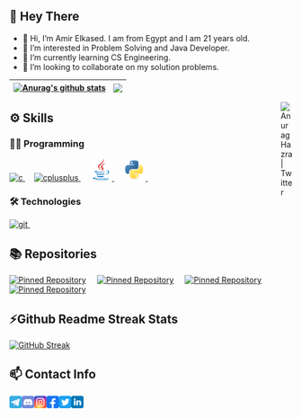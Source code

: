 ## 👋 Hey There 

- 👋 Hi, I’m Amir Elkased. I am from Egypt and I am 21 years old.
- 👀 I’m interested in Problem Solving and Java Developer. 
- 🌱 I’m currently learning CS Engineering.
- 💞️ I’m looking to collaborate on my solution problems.

| <a href="https://github.com/amirelkased/github-readme-stats"><img align="center" src="https://github-readme-stats.vercel.app/api?username=amirelkased&show_icons=true&include_all_commits=true&theme=blue-green&hide_border=true" alt="Anurag's github stats" /></a> | <a href="https://github.com/amirelkased/github-readme-stats"><img align="center" src="https://github-readme-stats.vercel.app/api/top-langs/?username=amirelkased&layout=compact&theme=buefy&hide_border=true" /></a> |
| ------------- | ------------- |


<a href="https://twitter.com/amirelkased">
  <img align="right" alt="Anurag Hazra | Twitter" width="21px" src="https://raw.githubusercontent.com/anuraghazra/anuraghazra/master/assets/twitter.svg" />
</a>






## ⚙ Skills


### 👨‍💻 Programming

<div align="left">
  <a href="https://www.cprogramming.com" target="_blank" rel="noreferrer"> <img src="https://raw.githubusercontent.com/arasgungore/arasgungore/main/icons/c.svg" alt="c" width="40" height="40" /> </a>
  &nbsp; &nbsp;
  <a href="https://www.cplusplus.com" target="_blank" rel="noreferrer"> <img src="https://raw.githubusercontent.com/arasgungore/arasgungore/main/icons/cplusplus.svg" alt="cplusplus" width="40" height="40" /> </a>
  &nbsp; &nbsp;
  <a href="https://www.java.com" target="_blank" rel="noreferrer"> <img src="https://raw.githubusercontent.com/devicons/devicon/master/icons/java/java-original.svg" alt="java" width="40" height="40" /> </a>
  &nbsp; &nbsp;
  <a href="https://www.python.org" target="_blank" rel="noreferrer"> <img src="https://raw.githubusercontent.com/devicons/devicon/master/icons/python/python-original.svg" alt="python" width="40" height="40" /> </a>
  &nbsp; &nbsp;
</div>



### 🛠 Technologies

<div align="left">
  <a href="https://git-scm.com" target="_blank" rel="noreferrer"> <img src="https://raw.githubusercontent.com/arasgungore/arasgungore/main/icons/git.svg" alt="git" width="40" height="40" /> </a>
  &nbsp;
</div>




## 📚 Repositories

[![Pinned Repository](https://github-readme-stats.vercel.app/api/pin/?username=amirelkased&repo=Amazing_Numbers&theme=nightowl)](https://github.com/amirelkased/Amazing_Numbers)
&nbsp; &nbsp;
[![Pinned Repository](https://github-readme-stats.vercel.app/api/pin/?username=amirelkased&repo=Cinema-Room-Manager&theme=nightowl)](https://github.com/amirelkased/Cinema-Room-Manager)
&nbsp; &nbsp;
[![Pinned Repository](https://github-readme-stats.vercel.app/api/pin/?username=amirelkased&repo=CoffeeMachine&theme=nightowl)](https://github.com/amirelkased/CoffeeMachine)
&nbsp; &nbsp;
[![Pinned Repository](https://github-readme-stats.vercel.app/api/pin/?username=amirelkased&repo=Simple-Tic-Tac-Toe&theme=nightowl)](https://github.com/amirelkased/Simple-Tic-Tac-Toe)


## ⚡Github Readme Streak Stats

[![GitHub Streak](https://streak-stats.demolab.com/?user=amirelkased&theme=github-dark)](https://git.io/streak-stats)

## 📫 Contact Info 

[<img align="left" width="22" alt="Amir Elkased on Telegram" src="https://raw.githubusercontent.com/edent/SuperTinyIcons/master/images/svg/telegram.svg">](https://t.me/amirelkased)
[<img align="left" width="22" alt="Amir Elkased on Discord" src="https://raw.githubusercontent.com/edent/SuperTinyIcons/master/images/svg/discord.svg">](https://discord.gg/amirelkased)
[<img align="left" width="22" alt="Amir Elkased on Instagram" src="https://raw.githubusercontent.com/edent/SuperTinyIcons/master/images/svg/instagram.svg">](https://instagram.com/amirelkased)
[<img align="left" width="22" alt="Amir Elkased on Facebook" src="https://raw.githubusercontent.com/edent/SuperTinyIcons/master/images/svg/facebook.svg">](https://facebook.com/amirelkased)
[<img align="left" width="22" alt="Amir Elkased on Twitter" src="https://raw.githubusercontent.com/edent/SuperTinyIcons/master/images/svg/twitter.svg">](https://twitter.com/amirelkased)
[<img align="left" width="22" alt="Amir Elkased on LinkedIn" src="https://raw.githubusercontent.com/edent/SuperTinyIcons/master/images/svg/linkedin.svg">](https://linkedin.com/in/amirelkased)
<br>

</b>

<!---
amirelkased/amirelkased is a ✨ special ✨ repository because its `README.md` (this file) appears on your GitHub profile.
You can click the Preview link to take a look at your changes.
--->
